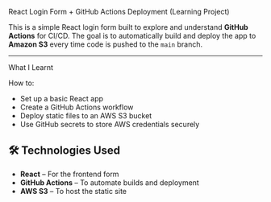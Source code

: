 React Login Form + GitHub Actions Deployment (Learning Project)

This is a simple React login form built to explore and understand **GitHub Actions** for CI/CD. The goal is to automatically build and deploy the app to **Amazon S3** every time code is pushed to the `main` branch.

---

 What I Learnt

How to:

- Set up a basic React app
- Create a GitHub Actions workflow
- Deploy static files to an AWS S3 bucket
- Use GitHub secrets to store AWS credentials securely


## 🛠️ Technologies Used

- **React** – For the frontend form
- **GitHub Actions** – To automate builds and deployment
- **AWS S3** – To host the static site
